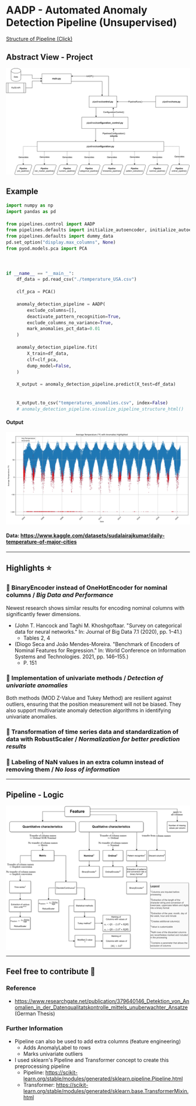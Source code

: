 # AADP - Automated Anomaly Detection Pipeline (Unsupervised)
<a href="https://html-preview.github.io/?url=https://github.com/JAdelhelm/Automated-Anomaly-Detection-Preprocessing-Pipeline/blob/main/visualization/PipelineDQ.html" target="_blank">Structure of Pipeline (Click)</a>
## Abstract View - Project
![alt text](./images/project.png)

## Example 


```python
import numpy as np
import pandas as pd

from pipelines.control import AADP
from pipelines.defaults import initialize_autoencoder, initialize_autoencoder_modified
from pipelines.defaults import dummy_data
pd.set_option("display.max_columns", None)
from pyod.models.pca import PCA



if __name__ == "__main__":
    df_data = pd.read_csv("./temperature_USA.csv")

    clf_pca = PCA()

    anomaly_detection_pipeline = AADP(
        exclude_columns=[],
        deactivate_pattern_recognition=True,
        exclude_columns_no_variance=True,
        mark_anomalies_pct_data=0.01
    )

    anomaly_detection_pipeline.fit(
        X_train=df_data,
        clf=clf_pca,
        dump_model=False,
    )
    
    X_output = anomaly_detection_pipeline.predict(X_test=df_data)


    X_output.to_csv("temperatures_anomalies.csv", index=False)
    # anomaly_detection_pipeline.visualize_pipeline_structure_html()

```
#### **Output**
![alt text](./images/example.png)

#### Data: https://www.kaggle.com/datasets/sudalairajkumar/daily-temperature-of-major-cities
---


## Highlights ⭐

### 📌 BinaryEncoder instead of OneHotEncoder for nominal columns / *Big Data and Performance*
   Newest research shows similar results for encoding nominal columns with significantly fewer dimensions.
   - (John T. Hancock and Taghi M. Khoshgoftaar. "Survey on categorical data for neural networks." In: Journal of Big Data 7.1 (2020), pp. 1–41.)
       - Tables 2, 4
   - (Diogo Seca and João Mendes-Moreira. "Benchmark of Encoders of Nominal Features for Regression." In: World Conference on Information Systems and Technologies. 2021, pp. 146–155.)
       - P. 151


### 📌 Implementation of univariate methods / *Detection of univariate anomalies*
   Both methods (MOD Z-Value and Tukey Method) are resilient against outliers, ensuring that the position measurement will not be biased. They also support multivariate anomaly detection algorithms in identifying univariate anomalies.

### 📌 Transformation of time series data and standardization of data with RobustScaler / *Normalization for better prediction results*

### 📌 Labeling of NaN values in an extra column instead of removing them / *No loss of information*


---

## Pipeline - Logic
![alt text](./images/decision_rules.png)



---

## Feel free to contribute 🙂

### Reference
- https://www.researchgate.net/publication/379640146_Detektion_von_Anomalien_in_der_Datenqualitatskontrolle_mittels_unuberwachter_Ansatze (German Thesis)

### Further Information
- Pipeline can also be used to add extra columns (feature engineering)
    - Adds AnomalyLabel to rows
    - Marks univariate outliers
- I used sklearn's Pipeline and Transformer concept to create this preprocessing pipeline
    - Pipeline: https://scikit-learn.org/stable/modules/generated/sklearn.pipeline.Pipeline.html
    - Transformer: https://scikit-learn.org/stable/modules/generated/sklearn.base.TransformerMixin.html